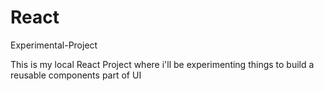 # React
Experimental-Project

This is my local React Project where i'll be experimenting things to build a reusable components part of UI